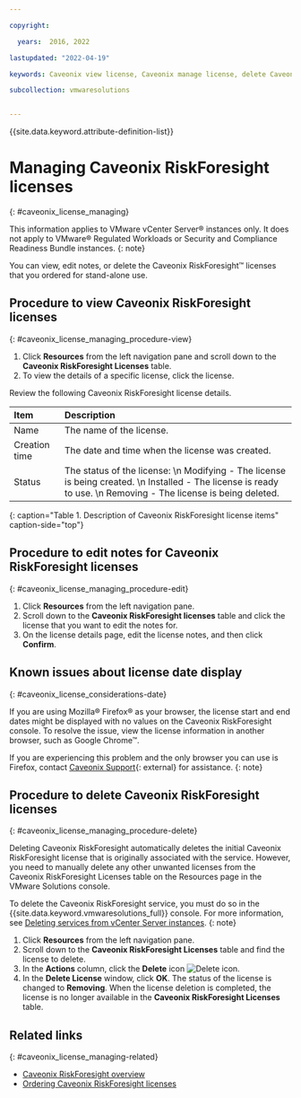 ```yaml
---

copyright:

  years:  2016, 2022

lastupdated: "2022-04-19"

keywords: Caveonix view license, Caveonix manage license, delete Caveonix license

subcollection: vmwaresolutions


---
```


{{site.data.keyword.attribute-definition-list}}

# Managing Caveonix RiskForesight licenses
{: #caveonix_license_managing}

This information applies to VMware vCenter Server® instances only. It does not apply to VMware® Regulated Workloads or Security and Compliance Readiness Bundle instances.
{: note}

You can view, edit notes, or delete the Caveonix RiskForesight™ licenses that you ordered for stand-alone use.

## Procedure to view Caveonix RiskForesight licenses
{: #caveonix_license_managing_procedure-view}

1. Click **Resources** from the left navigation pane and scroll down to the **Caveonix RiskForesight Licenses** table.
2. To view the details of a specific license, click the license.

Review the following Caveonix RiskForesight license details.

| Item | Description |
|:-----|:------------|
| Name | The name of the license. |
| Creation time | The date and time when the license was created. |
| Status | The status of the license: \n Modifying - The license is being created. \n Installed - The license is ready to use. \n Removing - The license is being deleted. |
{: caption="Table 1. Description of Caveonix RiskForesight license items" caption-side="top"}

## Procedure to edit notes for Caveonix RiskForesight licenses
{: #caveonix_license_managing_procedure-edit}

1. Click **Resources** from the left navigation pane.
2. Scroll down to the **Caveonix RiskForesight licenses** table and click the license that you want to edit the notes for.
3. On the license details page, edit the license notes, and then click **Confirm**.

## Known issues about license date display
{: #caveonix_license_considerations-date}

If you are using Mozilla® Firefox® as your browser, the license start and end dates might be displayed with no values on the Caveonix RiskForesight console. To resolve the issue, view the license information in another browser, such as Google Chrome™.

If you are experiencing this problem and the only browser you can use is Firefox, contact [Caveonix Support](https://www.caveonix.com/support/){: external} for assistance.
{: note}

## Procedure to delete Caveonix RiskForesight licenses
{: #caveonix_license_managing_procedure-delete}

Deleting Caveonix RiskForesight automatically deletes the initial Caveonix RiskForesight license that is originally associated with the service. However, you need to manually delete any other unwanted licenses from the Caveonix RiskForesight Licenses table on the Resources page in the VMware Solutions console.

To delete the Caveonix RiskForesight service, you must do so in the {{site.data.keyword.vmwaresolutions_full}} console. For more information, see [Deleting services from vCenter Server instances](/docs/vmwaresolutions?topic=vmwaresolutions-vc_deletingservices).
{: note}

1. Click **Resources** from the left navigation pane.
2. Scroll down to the **Caveonix RiskForesight Licenses** table and find the license to delete.
3. In the **Actions** column, click the **Delete** icon ![Delete icon](../../icons/delete.svg "Delete").
4. In the **Delete License** window, click **OK**.
   The status of the license is changed to **Removing**. When the license deletion is completed, the license is no longer available in the **Caveonix RiskForesight Licenses** table.

## Related links
{: #caveonix_license_managing-related}

* [Caveonix RiskForesight overview](/docs/vmwaresolutions?topic=vmwaresolutions-caveonix_considerations)
* [Ordering Caveonix RiskForesight licenses](/docs/vmwaresolutions?topic=vmwaresolutions-caveonix_license_ordering)
